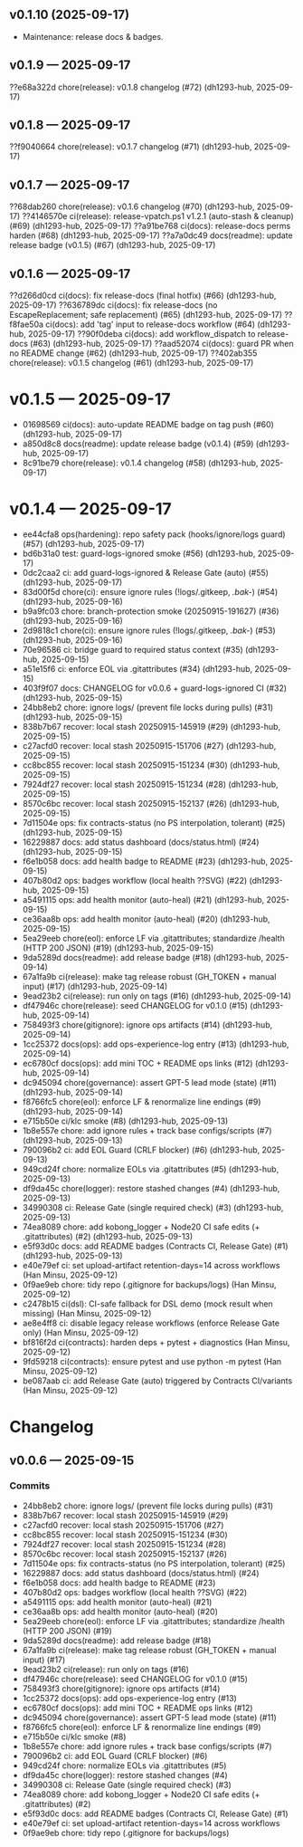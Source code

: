 ## v0.1.10 (2025-09-17)
- Maintenance: release docs & badges.


## v0.1.9 — 2025-09-17

  ??e68a322d chore(release): v0.1.8 changelog (#72) (dh1293-hub, 2025-09-17)


## v0.1.8 — 2025-09-17

  ??f9040664 chore(release): v0.1.7 changelog (#71) (dh1293-hub, 2025-09-17)


## v0.1.7 — 2025-09-17

  ??68dab260 chore(release): v0.1.6 changelog (#70) (dh1293-hub, 2025-09-17)
  ??4146570e ci(release): release-vpatch.ps1 v1.2.1 (auto-stash & cleanup) (#69) (dh1293-hub, 2025-09-17)
  ??a91be768 ci(docs): release-docs perms harden (#68) (dh1293-hub, 2025-09-17)
  ??a7a0dc49 docs(readme): update release badge (v0.1.5) (#67) (dh1293-hub, 2025-09-17)


## v0.1.6 — 2025-09-17

  ??d266d0cd ci(docs): fix release-docs (final hotfix) (#66) (dh1293-hub, 2025-09-17)
  ??636789dc ci(docs): fix release-docs (no EscapeReplacement; safe replacement) (#65) (dh1293-hub, 2025-09-17)
  ??f8fae50a ci(docs): add 'tag' input to release-docs workflow (#64) (dh1293-hub, 2025-09-17)
  ??90f0deba ci(docs): add workflow_dispatch to release-docs (#63) (dh1293-hub, 2025-09-17)
  ??aad52074 ci(docs): guard PR when no README change (#62) (dh1293-hub, 2025-09-17)
  ??402ab355 chore(release): v0.1.5 changelog (#61) (dh1293-hub, 2025-09-17)

# v0.1.5 — 2025-09-17

* 01698569 ci(docs): auto-update README badge on tag push (#60) (dh1293-hub, 2025-09-17)
* a850d8c8 docs(readme): update release badge (v0.1.4) (#59) (dh1293-hub, 2025-09-17)
* 8c91be79 chore(release): v0.1.4 changelog (#58) (dh1293-hub, 2025-09-17)


# v0.1.4 — 2025-09-17

* ee44cfa8 ops(hardening): repo safety pack (hooks/ignore/logs guard) (#57) (dh1293-hub, 2025-09-17)
* bd6b31a0 test: guard-logs-ignored smoke (#56) (dh1293-hub, 2025-09-17)
* 0dc2caa2 ci: add guard-logs-ignored & Release Gate (auto) (#55) (dh1293-hub, 2025-09-17)
* 83d00f5d chore(ci): ensure ignore rules (!logs/.gitkeep, *.bak-*) (#54) (dh1293-hub, 2025-09-16)
* b9a9fc03 chore: branch-protection smoke (20250915-191627) (#36) (dh1293-hub, 2025-09-16)
* 2d9818c1 chore(ci): ensure ignore rules (!logs/.gitkeep, *.bak-*) (#53) (dh1293-hub, 2025-09-16)
* 70e96586 ci: bridge guard to required status context (#35) (dh1293-hub, 2025-09-15)
* a51e15f6 ci: enforce EOL via .gitattributes (#34) (dh1293-hub, 2025-09-15)
* 403f9f07 docs: CHANGELOG for v0.0.6 + guard-logs-ignored CI (#32) (dh1293-hub, 2025-09-15)
* 24bb8eb2 chore: ignore logs/ (prevent file locks during pulls) (#31) (dh1293-hub, 2025-09-15)
* 838b7b67 recover: local stash 20250915-145919 (#29) (dh1293-hub, 2025-09-15)
* c27acfd0 recover: local stash 20250915-151706 (#27) (dh1293-hub, 2025-09-15)
* cc8bc855 recover: local stash 20250915-151234 (#30) (dh1293-hub, 2025-09-15)
* 7924df27 recover: local stash 20250915-151234 (#28) (dh1293-hub, 2025-09-15)
* 8570c6bc recover: local stash 20250915-152137 (#26) (dh1293-hub, 2025-09-15)
* 7d11504e ops: fix contracts-status (no PS interpolation, tolerant) (#25) (dh1293-hub, 2025-09-15)
* 16229887 docs: add status dashboard (docs/status.html) (#24) (dh1293-hub, 2025-09-15)
* f6e1b058 docs: add health badge to README (#23) (dh1293-hub, 2025-09-15)
* 407b80d2 ops: badges workflow (local health ??SVG) (#22) (dh1293-hub, 2025-09-15)
* a5491115 ops: add health monitor (auto-heal) (#21) (dh1293-hub, 2025-09-15)
* ce36aa8b ops: add health monitor (auto-heal) (#20) (dh1293-hub, 2025-09-15)
* 5ea29eeb chore(eol): enforce LF via .gitattributes; standardize /health (HTTP 200 JSON) (#19) (dh1293-hub, 2025-09-15)
* 9da5289d docs(readme): add release badge (#18) (dh1293-hub, 2025-09-14)
* 67a1fa9b ci(release): make tag release robust (GH_TOKEN + manual input) (#17) (dh1293-hub, 2025-09-14)
* 9ead23b2 ci(release): run only on tags (#16) (dh1293-hub, 2025-09-14)
* df47946c chore(release): seed CHANGELOG for v0.1.0 (#15) (dh1293-hub, 2025-09-14)
* 758493f3 chore(gitignore): ignore ops artifacts (#14) (dh1293-hub, 2025-09-14)
* 1cc25372 docs(ops): add ops-experience-log entry (#13) (dh1293-hub, 2025-09-14)
* ec6780cf docs(ops): add mini TOC + README ops links (#12) (dh1293-hub, 2025-09-14)
* dc945094 chore(governance): assert GPT-5 lead mode (state) (#11) (dh1293-hub, 2025-09-14)
* f8766fc5 chore(eol): enforce LF & renormalize line endings (#9) (dh1293-hub, 2025-09-14)
* e715b50e ci/klc smoke (#8) (dh1293-hub, 2025-09-13)
* 1b8e557e chore: add ignore rules + track base configs/scripts (#7) (dh1293-hub, 2025-09-13)
* 790096b2 ci: add EOL Guard (CRLF blocker) (#6) (dh1293-hub, 2025-09-13)
* 949cd24f chore: normalize EOLs via .gitattributes (#5) (dh1293-hub, 2025-09-13)
* df9da45c chore(logger): restore stashed changes (#4) (dh1293-hub, 2025-09-13)
* 34990308 ci: Release Gate (single required check) (#3) (dh1293-hub, 2025-09-13)
* 74ea8089 chore: add kobong_logger + Node20 CI safe edits (+ .gitattributes) (#2) (dh1293-hub, 2025-09-13)
* e5f93d0c docs: add README badges (Contracts CI, Release Gate) (#1) (dh1293-hub, 2025-09-13)
* e40e79ef ci: set upload-artifact retention-days=14 across workflows (Han Minsu, 2025-09-12)
* 0f9ae9eb chore: tidy repo (.gitignore for backups/logs) (Han Minsu, 2025-09-12)
* c2478b15 ci(dsl): CI-safe fallback for DSL demo (mock result when missing) (Han Minsu, 2025-09-12)
* ae8e4ff8 ci: disable legacy release workflows (enforce Release Gate only) (Han Minsu, 2025-09-12)
* bf816f2d ci(contracts): harden deps + pytest + diagnostics (Han Minsu, 2025-09-12)
* 9fd59218 ci(contracts): ensure pytest and use python -m pytest (Han Minsu, 2025-09-12)
* be087aab ci: add Release Gate (auto) triggered by Contracts CI/variants (Han Minsu, 2025-09-12)


# Changelog

## v0.0.6 — 2025-09-15

### Commits
- 24bb8eb2	chore: ignore logs/ (prevent file locks during pulls) (#31)
- 838b7b67	recover: local stash 20250915-145919 (#29)
- c27acfd0	recover: local stash 20250915-151706 (#27)
- cc8bc855	recover: local stash 20250915-151234 (#30)
- 7924df27	recover: local stash 20250915-151234 (#28)
- 8570c6bc	recover: local stash 20250915-152137 (#26)
- 7d11504e	ops: fix contracts-status (no PS interpolation, tolerant) (#25)
- 16229887	docs: add status dashboard (docs/status.html) (#24)
- f6e1b058	docs: add health badge to README (#23)
- 407b80d2	ops: badges workflow (local health ??SVG) (#22)
- a5491115	ops: add health monitor (auto-heal) (#21)
- ce36aa8b	ops: add health monitor (auto-heal) (#20)
- 5ea29eeb	chore(eol): enforce LF via .gitattributes; standardize /health (HTTP 200 JSON) (#19)
- 9da5289d	docs(readme): add release badge (#18)
- 67a1fa9b	ci(release): make tag release robust (GH_TOKEN + manual input) (#17)
- 9ead23b2	ci(release): run only on tags (#16)
- df47946c	chore(release): seed CHANGELOG for v0.1.0 (#15)
- 758493f3	chore(gitignore): ignore ops artifacts (#14)
- 1cc25372	docs(ops): add ops-experience-log entry (#13)
- ec6780cf	docs(ops): add mini TOC + README ops links (#12)
- dc945094	chore(governance): assert GPT-5 lead mode (state) (#11)
- f8766fc5	chore(eol): enforce LF & renormalize line endings (#9)
- e715b50e	ci/klc smoke (#8)
- 1b8e557e	chore: add ignore rules + track base configs/scripts (#7)
- 790096b2	ci: add EOL Guard (CRLF blocker) (#6)
- 949cd24f	chore: normalize EOLs via .gitattributes (#5)
- df9da45c	chore(logger): restore stashed changes (#4)
- 34990308	ci: Release Gate (single required check) (#3)
- 74ea8089	chore: add kobong_logger + Node20 CI safe edits (+ .gitattributes) (#2)
- e5f93d0c	docs: add README badges (Contracts CI, Release Gate) (#1)
- e40e79ef	ci: set upload-artifact retention-days=14 across workflows
- 0f9ae9eb	chore: tidy repo (.gitignore for backups/logs)









